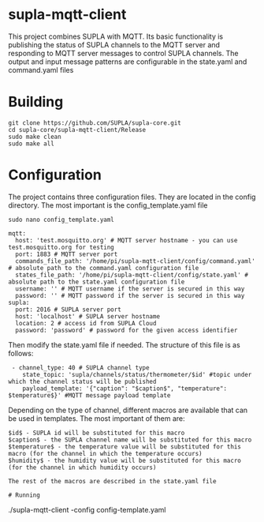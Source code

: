 # supla-mqtt-client

This project combines SUPLA with MQTT. Its basic functionality is publishing the status of SUPLA channels to the MQTT server and responding to MQTT server messages to control SUPLA channels. The output and input message patterns are configurable in the state.yaml and command.yaml files

# Building
```
git clone https://github.com/SUPLA/supla-core.git
cd supla-core/supla-mqtt-client/Release
sudo make clean
sudo make all
```
# Configuration

The project contains three configuration files. They are located in the config directory.
The most important is the config_template.yaml file
```
sudo nano config_template.yaml 

mqtt:
  host: 'test.mosquitto.org' # MQTT server hostname - you can use test.mosquitto.org for testing
  port: 1883 # MQTT server port
  commands_file_path: '/home/pi/supla-mqtt-client/config/command.yaml' # absolute path to the command.yaml configuration file
  states_file_path: '/home/pi/supla-mqtt-client/config/state.yaml' # absolute path to the state.yaml configuration file
  username: '' # MQTT username if the server is secured in this way
  password: '' # MQTT password if the server is secured in this way
supla:
  port: 2016 # SUPLA server port
  host: 'localhost' # SUPLA server hostname
  location: 2 # access id from SUPLA Cloud
  password: 'password' # password for the given access identifier
```
Then modify the state.yaml file if needed. The structure of this file is as follows:
```
 - channel_type: 40 # SUPLA channel type
    state_topic: 'supla/channels/status/thermometer/$id' #topic under which the channel status will be published
    payload_template: '{"caption": "$caption$", "temperature": $temperature$}' #MQTT message payload template
```

Depending on the type of channel, different macros are available that can be used in templates. The most important of them are:

```
$id$ - SUPLA id will be substituted for this macro
$caption$ - the SUPLA channel name will be substituted for this macro
$temperature$ - the temperature value will be substituted for this macro (for the channel in which the temperature occurs)
$humidity$ - the humidity value will be substituted for this macro (for the channel in which humidity occurs)

The rest of the macros are described in the state.yaml file

# Running

```
./supla-mqtt-client -config config-template.yaml
```

